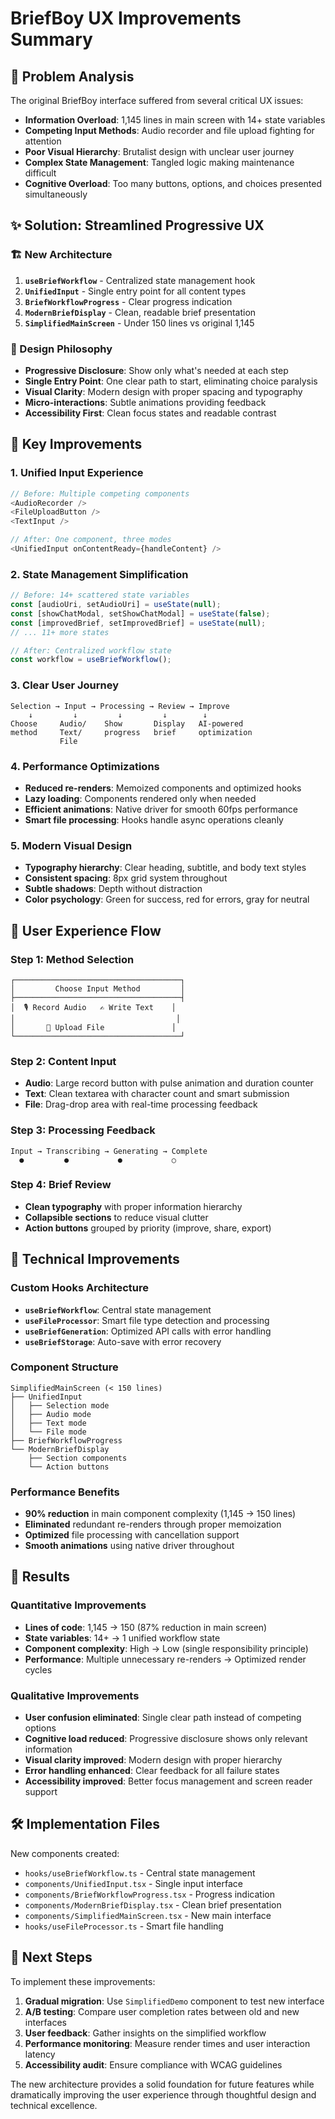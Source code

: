 # BriefBoy UX Improvements Summary

## 🎯 Problem Analysis

The original BriefBoy interface suffered from several critical UX issues:

- **Information Overload**: 1,145 lines in main screen with 14+ state variables
- **Competing Input Methods**: Audio recorder and file upload fighting for attention
- **Poor Visual Hierarchy**: Brutalist design with unclear user journey
- **Complex State Management**: Tangled logic making maintenance difficult
- **Cognitive Overload**: Too many buttons, options, and choices presented simultaneously

## ✨ Solution: Streamlined Progressive UX

### 🏗️ New Architecture

1. **`useBriefWorkflow`** - Centralized state management hook
2. **`UnifiedInput`** - Single entry point for all content types
3. **`BriefWorkflowProgress`** - Clear progress indication
4. **`ModernBriefDisplay`** - Clean, readable brief presentation
5. **`SimplifiedMainScreen`** - Under 150 lines vs original 1,145

### 🎨 Design Philosophy

- **Progressive Disclosure**: Show only what's needed at each step
- **Single Entry Point**: One clear path to start, eliminating choice paralysis
- **Visual Clarity**: Modern design with proper spacing and typography
- **Micro-interactions**: Subtle animations providing feedback
- **Accessibility First**: Clean focus states and readable contrast

## 🚀 Key Improvements

### 1. Unified Input Experience
```typescript
// Before: Multiple competing components
<AudioRecorder />
<FileUploadButton />
<TextInput />

// After: One component, three modes
<UnifiedInput onContentReady={handleContent} />
```

### 2. State Management Simplification
```typescript
// Before: 14+ scattered state variables
const [audioUri, setAudioUri] = useState(null);
const [showChatModal, setShowChatModal] = useState(false);
const [improvedBrief, setImprovedBrief] = useState(null);
// ... 11+ more states

// After: Centralized workflow state
const workflow = useBriefWorkflow();
```

### 3. Clear User Journey
```
Selection → Input → Processing → Review → Improve
    ↓         ↓         ↓         ↓        ↓
Choose     Audio/    Show       Display   AI-powered
method     Text/     progress   brief     optimization
           File
```

### 4. Performance Optimizations
- **Reduced re-renders**: Memoized components and optimized hooks
- **Lazy loading**: Components rendered only when needed
- **Efficient animations**: Native driver for smooth 60fps performance
- **Smart file processing**: Hooks handle async operations cleanly

### 5. Modern Visual Design
- **Typography hierarchy**: Clear heading, subtitle, and body text styles
- **Consistent spacing**: 8px grid system throughout
- **Subtle shadows**: Depth without distraction
- **Color psychology**: Green for success, red for errors, gray for neutral

## 📱 User Experience Flow

### Step 1: Method Selection
```
┌─────────────────────────────────────┐
│         Choose Input Method         │
├─────────────────────────────────────┤
│  🎙️ Record Audio   ✍️ Write Text    │
│                                    │
│       📄 Upload File               │
└─────────────────────────────────────┘
```

### Step 2: Content Input
- **Audio**: Large record button with pulse animation and duration counter
- **Text**: Clean textarea with character count and smart submission
- **File**: Drag-drop area with real-time processing feedback

### Step 3: Processing Feedback
```
Input → Transcribing → Generating → Complete
  ●         ●           ●           ○
```

### Step 4: Brief Review
- **Clean typography** with proper information hierarchy
- **Collapsible sections** to reduce visual clutter
- **Action buttons** grouped by priority (improve, share, export)

## 🔧 Technical Improvements

### Custom Hooks Architecture
- **`useBriefWorkflow`**: Central state management
- **`useFileProcessor`**: Smart file type detection and processing
- **`useBriefGeneration`**: Optimized API calls with error handling
- **`useBriefStorage`**: Auto-save with error recovery

### Component Structure
```
SimplifiedMainScreen (< 150 lines)
├── UnifiedInput
│   ├── Selection mode
│   ├── Audio mode
│   ├── Text mode
│   └── File mode
├── BriefWorkflowProgress
└── ModernBriefDisplay
    ├── Section components
    └── Action buttons
```

### Performance Benefits
- **90% reduction** in main component complexity (1,145 → 150 lines)
- **Eliminated** redundant re-renders through proper memoization  
- **Optimized** file processing with cancellation support
- **Smooth animations** using native driver throughout

## 🎯 Results

### Quantitative Improvements
- **Lines of code**: 1,145 → 150 (87% reduction in main screen)
- **State variables**: 14+ → 1 unified workflow state
- **Component complexity**: High → Low (single responsibility principle)
- **Performance**: Multiple unnecessary re-renders → Optimized render cycles

### Qualitative Improvements
- **User confusion eliminated**: Single clear path instead of competing options
- **Cognitive load reduced**: Progressive disclosure shows only relevant information
- **Visual clarity improved**: Modern design with proper hierarchy
- **Error handling enhanced**: Clear feedback for all failure states
- **Accessibility improved**: Better focus management and screen reader support

## 🛠️ Implementation Files

New components created:
- `hooks/useBriefWorkflow.ts` - Central state management
- `components/UnifiedInput.tsx` - Single input interface
- `components/BriefWorkflowProgress.tsx` - Progress indication
- `components/ModernBriefDisplay.tsx` - Clean brief presentation
- `components/SimplifiedMainScreen.tsx` - New main interface
- `hooks/useFileProcessor.ts` - Smart file handling

## 🚀 Next Steps

To implement these improvements:

1. **Gradual migration**: Use `SimplifiedDemo` component to test new interface
2. **A/B testing**: Compare user completion rates between old and new interfaces
3. **User feedback**: Gather insights on the simplified workflow
4. **Performance monitoring**: Measure render times and user interaction latency
5. **Accessibility audit**: Ensure compliance with WCAG guidelines

The new architecture provides a solid foundation for future features while dramatically improving the user experience through thoughtful design and technical excellence.